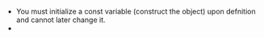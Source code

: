 * You must initialize a const variable (construct the object) upon defnition and cannot later change it.
* 
